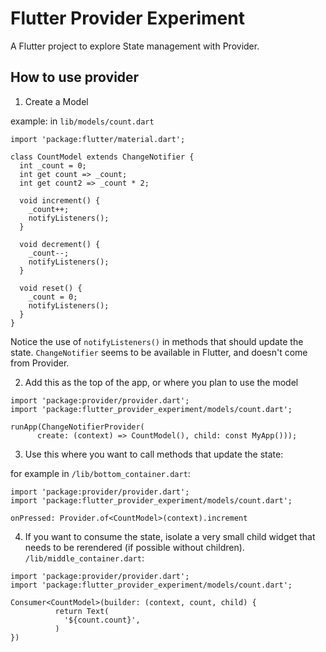 # Flutter Provider Experiment

A Flutter project to explore State management with Provider.

## How to use provider

1. Create a Model

example: in `lib/models/count.dart`
```
import 'package:flutter/material.dart';

class CountModel extends ChangeNotifier {
  int _count = 0;
  int get count => _count;
  int get count2 => _count * 2;

  void increment() {
    _count++;
    notifyListeners();
  }

  void decrement() {
    _count--;
    notifyListeners();
  }

  void reset() {
    _count = 0;
    notifyListeners();
  }
}
```

Notice the use of `notifyListeners()` in methods that should update the state.
`ChangeNotifier` seems to be available in Flutter, and doesn't come from Provider.

2. Add this as the top of the app, or where you plan to use the model

```
import 'package:provider/provider.dart';
import 'package:flutter_provider_experiment/models/count.dart';

runApp(ChangeNotifierProvider(
      create: (context) => CountModel(), child: const MyApp()));
```

3. Use this where you want to call methods that update the state:

for example in `/lib/bottom_container.dart`:
```
import 'package:provider/provider.dart';
import 'package:flutter_provider_experiment/models/count.dart';

onPressed: Provider.of<CountModel>(context).increment
```

4. If you want to consume the state, isolate a very small child widget that needs to be rerendered (if possible without children).
`/lib/middle_container.dart`:
```
import 'package:provider/provider.dart';
import 'package:flutter_provider_experiment/models/count.dart';

Consumer<CountModel>(builder: (context, count, child) {
          return Text(
            '${count.count}',
          )
})
```

